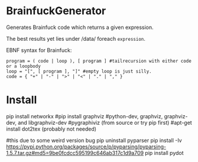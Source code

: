 BrainfuckGenerator
==================

Generates Brainfuck code which returns a given expression.

The best results yet lies under /data/<expression> foreach `expression`.

EBNF syntax for Brainfuck:

    program = ( code | loop ), [ program ] #tailrecursion with either code or a loopbody
    loop = "[", [ program ], "]" #empty loop is just silly.
    code = { "+" | "-" | ">" | "<" | "." | "," }



Install
=======
pip install networkx
#pip install graphviz
#python-dev, graphviz, graphviz-dev, and libgraphviz-dev
#pygraphiviz (from source or try pip first)
#apt-get install dot2tex (probably not needed)

#this due to some weird version bug
pip uninstall pyparser
pip install -Iv https://pypi.python.org/packages/source/p/pyparsing/pyparsing-1.5.7.tar.gz#md5=9be0fcdcc595199c646ab317c1d9a709
pip install pydot
